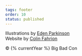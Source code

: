 ```yaml
---
tags: footer
order: 10
status: published
---
```


Illustrations by [Eden Parkinson](https://www.eden-eventide.art)\
Website by [Colin Fahrion](http://colinaut.com)

&copy; {% currentYear %} Big Bad Con